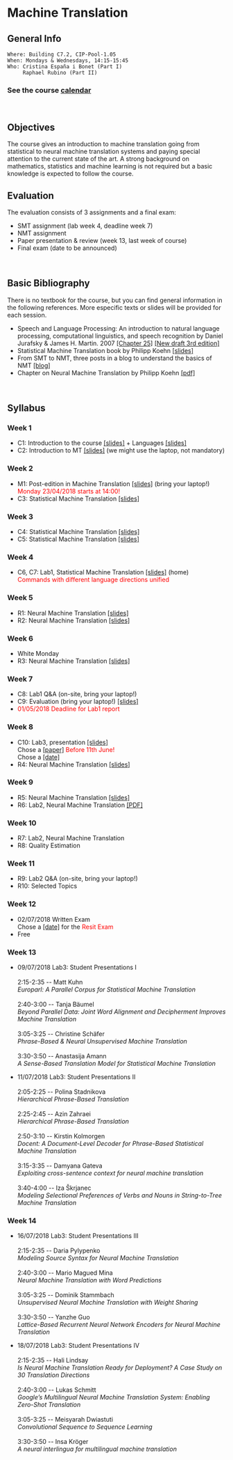 # Machine Translation
## General Info
```
Where: Building C7.2, CIP-Pool-1.05
When: Mondays & Wednesdays, 14:15-15:45
Who: Cristina España i Bonet (Part I)
     Raphael Rubino (Part II)
```

### See the course [calendar](../calendars/calendarMT.md)
<br>

## Objectives

The course gives an introduction to machine translation going from statistical to neural machine translation systems and paying special attention to the current state of the art. A strong background on mathematics, statistics and machine learning is not required but a basic knowledge is expected to follow the course.
<br>

## Evaluation

The evaluation consists of 3 assignments and a final exam:
* SMT assignment (lab week 4, deadline week 7)
* NMT assignment
* Paper presentation & review (week 13, last week of course)
* Final exam (date to be announced)
<br>


## Basic Bibliography

There is no textbook for the course, but you can find general information in the following references. More especific texts or slides will be provided for each session.

* Speech and Language Processing: An introduction to natural language processing, computational linguistics,
and speech recognition by Daniel Jurafsky & James H. Martin. 2007 [[Chapter 25]](.//slides2018/biblio/JurafskyMartinChap25Draft.pdf) [[New draft 3rd edition]](https://web.stanford.edu/~jurafsky/slp3/)
* Statistical Machine Translation book by Philipp Koehn [[slides]](http://www.statmt.org/book/)
* From SMT to NMT, three posts in a blog to understand the basics of NMT [[blog]](https://devblogs.nvidia.com/introduction-neural-machine-translation-with-gpus/)
* Chapter on Neural Machine Translation by Philipp Koehn [[pdf]](https://arxiv.org/pdf/1709.07809.pdf)
<br>

## Syllabus

### Week 1

* C1: Introduction to the course [[slides]](.//slides2018/lectures/1a-introCourse.pdf) + Languages [[slides]](.//slides2018/lectures/2-introMThard.pdf) 
* C2: Introduction to MT [[slides]](.//slides2018/lectures/3-introMT.pdf) (we might use the laptop, not mandatory)

### Week 2

* M1: Post-edition in Machine Translation [[slides]](.//slides2018/lectures/4-postEditing.pdf) (bring your laptop!)
      <br><span style="color:red">Monday 23/04/2018 starts at 14:00!</span>
* C3: Statistical Machine Translation [[slides]](.//slides2018/lectures/5-SMT.pdf) 

### Week 3 

* C4: Statistical Machine Translation [[slides]](.//slides2018/lectures/5-SMT.pdf) 
* C5: Statistical Machine Translation [[slides]](.//slides2018/lectures/5-SMT.pdf) 

### Week 4

* C6, C7: Lab1, Statistical Machine Translation [[slides]](.//slides2018/lectures/6-labSMT.pdf)  (home)
<br><span style="color:red">Commands with different language directions unified</span>

### Week 5

* R1: Neural Machine Translation [[slides]](http://raphael.rubino.free.fr/uds_summer2018_nmt1.pdf)
* R2: Neural Machine Translation [[slides]](http://raphael.rubino.free.fr/uds_summer2018_nmt2.pdf)

### Week 6

* White Monday
* R3: Neural Machine Translation [[slides]](http://raphael.rubino.free.fr/uds_summer2018_nmt3.pdf)

### Week 7
 
* C8: Lab1 Q&A (on-site, bring your laptop!)
* C9: Evaluation (bring your laptop!) [[slides]](.//slides2018/lectures/7-MTEval.pdf) 
* <span style="color:red">01/05/2018 Deadline for Lab1 report</span>

### Week 8

* C10: Lab3, presentation [[slides]](.//slides2018/lectures/8-oralPresentation.pdf) 
<br>Chose a [[paper]](https://docs.google.com/document/d/1wtGHDMnnHmCnY6uv-9bRO4FfsRHZqRuCvYVfRaCp83A/edit?usp=sharing) <span style="color:red"> Before 11th June!</span> 
<br>Chose a [[date]](https://doodle.com/poll/pzcv2bngb4hiv38u)
* R4: Neural Machine Translation [[slides]](http://raphael.rubino.free.fr/uds_summer2018_nmt4.pdf)

### Week 9

* R5: Neural Machine Translation [[slides]](http://raphael.rubino.free.fr/uds_summer2018_nmt5.pdf)
* R6: Lab2, Neural Machine Translation [[PDF]](http://raphael.rubino.free.fr/uds_summer2018_nmt_lab1.pdf)

### Week 10

* R7: Lab2, Neural Machine Translation 
* R8: Quality Estimation

### Week 11

* R9: Lab2 Q&A (on-site, bring your laptop!)
* R10: Selected Topics

### Week 12 

* 02/07/2018 Written Exam
<br>Chose a [[date]](https://doodle.com/poll/yx5pithafigxdkxa) for the <span style="color:red"> Resit Exam</span> 
* Free 

### Week 13

* 09/07/2018   Lab3: Student Presentations I
<br> <br> 2:15-2:35 -- Matt Kuhn
<br> _Europarl: A Parallel Corpus for Statistical Machine Translation_
<br> <br> 2:40-3:00 -- Tanja Bäumel
<br> _Beyond Parallel Data: Joint Word Alignment and Decipherment Improves Machine Translation_
<br> <br> 3:05-3:25 -- Christine Schäfer
<br> _Phrase-Based & Neural Unsupervised Machine Translation_
<br> <br> 3:30-3:50 -- Anastasija Amann
<br> _A Sense-Based Translation Model for Statistical Machine Translation_

 
* 11/07/2018   Lab3: Student Presentations II
<br> <br> 2:05-2:25 -- Polina Stadnikova
<br> _Hierarchical Phrase-Based Translation_
<br> <br> 2:25-2:45 -- Azin Zahraei
<br> _Hierarchical Phrase-Based Translation_
<br> <br> 2:50-3:10 -- Kirstin Kolmorgen
<br> _Docent: A Document-Level Decoder for Phrase-Based Statistical Machine Translation_
<br> <br> 3:15-3:35 -- Damyana Gateva
<br> _Exploiting cross-sentence context for neural machine translation_
<br> <br> 3:40-4:00 -- Iza Škrjanec
<br> _Modeling Selectional Preferences of Verbs and Nouns in String-to-Tree Machine Translation_

### Week 14

* 16/07/2018   Lab3: Student Presentations III
<br> <br> 2:15-2:35 -- Daria Pylypenko
<br> _Modeling Source Syntax for Neural Machine Translation_
<br> <br> 2:40-3:00 -- Mario Magued Mina
<br> _Neural Machine Translation with Word Predictions_
<br> <br> 3:05-3:25 -- Dominik Stammbach
<br> _Unsupervised Neural Machine Translation with Weight Sharing_
<br> <br> 3:30-3:50 -- Yanzhe Guo
<br> _Lattice-Based Recurrent Neural Network Encoders for Neural Machine Translation_

 
* 18/07/2018   Lab3: Student Presentations IV
<br> <br> 2:15-2:35 -- Hali Lindsay
<br> _Is Neural Machine Translation Ready for Deployment? A Case Study on 30 Translation Directions_
<br> <br> 2:40-3:00 -- Lukas Schmitt
<br> _Google’s Multilingual Neural Machine Translation System: Enabling Zero-Shot Translation_
<br> <br> 3:05-3:25 -- Meisyarah Dwiastuti
<br> _Convolutional Sequence to Sequence Learning_
<br> <br> 3:30-3:50 -- Insa Kröger
<br> _A neural interlingua for multilingual machine translation_



